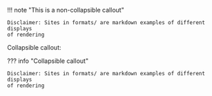 !!! note "This is a non-collapsible callout"

    Disclaimer: Sites in formats/ are markdown examples of different displays
    of rendering
    
Collapsible callout:

??? info "Collapsible callout"

    Disclaimer: Sites in formats/ are markdown examples of different displays
    of rendering